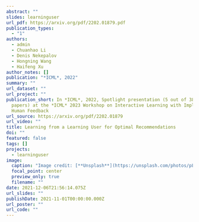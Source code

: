 ```yaml
---
abstract: ""
slides: learninguser
url_pdf: https://arxiv.org/pdf/2202.01879.pdf
publication_types:
  - "1"
authors:
  - admin
  - Chuanhao Li
  - Denis Nekepalov
  - Hongning Wang
  - Haifeng Xu
author_notes: []
publication: "*ICML*, 2022"
summary: ""
url_dataset: ""
url_project: ""
publication_short: In *ICML*, 2022, Spotlight presentation (5 out of 38 accepted
  papers) at the *ICML* 2023 Workshop on Interactive Learning with Implicit
  Human Feedback
url_source: https://arxiv.org/pdf/2202.01879
url_video: ""
title: Learning from a Learning User for Optimal Recommendations
doi: ""
featured: false
tags: []
projects:
  - learninguser
image:
  caption: "Image credit: [**Unsplash**](https://unsplash.com/photos/pLCdAaMFLTE)"
  focal_point: center
  preview_only: true
  filename: ""
date: 2021-12-06T21:56:14.075Z
url_slides: ""
publishDate: 2021-11-01T00:00:00.000Z
url_poster: ""
url_code: ""
---
```

